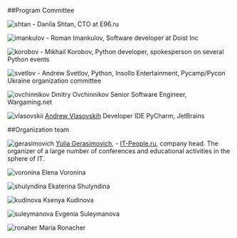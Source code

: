 ##Program Committee

![shtan](http://dropbucket.ru/pycon/shtan) - Danila Shtan, CTO at E96.ru


![imankulov](http://dropbucket.ru/pyconru/imankulov) - Roman Imankulov, Software developer at Doist Inc


![korobov](http://dropbucket.ru/pyconru/korobov) - Mikhail Korobov, Python developer, spokesperson on several Python events


![svetlov](http://dropbucket.ru/pyconru/svetlov) - Andrew Svetlov, Python, Insollo Entertainment, Pycamp/Pycon Ukraine organization committee

![ovchinnikov](http://dropbucket.ru/ovchinnikov) Dmitry Ovchinnikov 
Senior Software Engineer, Wargaming.net 

![vlasovskii](http://dropbucket.ru/vlasovskii) [Andrew Vlasovskih](http://pirx.ru)
Developer IDE PyCharm, JetBrains


##Organization team

![gerasimovich](http://dropbucket.ru/pycon/gerasimovich)  [ Yulia Gerasimovich](http://www.linkedin.com/pub/yulia-gerasimovich/50/623/266), - [IT-People.ru](http://it-people.ru/), company head. The organizer of a large number of conferences and educational activities in the sphere of IT.


![voronina](http://dropbucket.ru/pycon/voronina) Elena Voronina

![shulyndina](http://dropbucket.ru/shulyndina) Ekaterina Shulyndina

![kudinova](http://dropbucket.ru/kudinova) Ksenya Kudinova

![suleymanova](http://dropbucket.ru/suleymanova) Evgenia Suleymanova 

![ronaher](http://dropbucket.ru/ronaher2) Maria Ronacher
